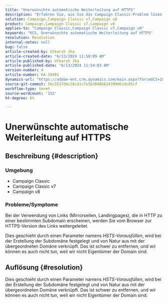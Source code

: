 ```yaml
---
title: "Unerwünschte automatische Weiterleitung auf HTTPS"
description: "Erfahren Sie, wie Sie das Campaign Classic-Problem lösen können, bei dem Links in HTTP mit einer Subdomain verknüpft sind."
solution: Campaign,Campaign Classic v7,Campaign v8
product: Campaign,Campaign Classic v7,Campaign v8
applies-to: "Campaign Classic,Campaign Classic v7,Campaign v8"
keywords: "KCS, Unerwünschte automatische Weiterleitung auf HTTPS"
resolution: Resolution
internal-notes: null
bug: false
article-created-by: Utkarsh Jha
article-created-date: "6/13/2024 11:50:09 AM"
article-published-by: Utkarsh Jha
article-published-date: "6/13/2024 11:54:03 AM"
version-number: 4
article-number: KA-19401
dynamics-url: "https://adobe-ent.crm.dynamics.com/main.aspx?forceUCI=1&pagetype=entityrecord&etn=knowledgearticle&id=96f9ba0f-7b29-ef11-840a-00224808decd"
source-git-commit: 56c5537d4c28c41c7e5b3048b624399061dc85cf
workflow-type: tm+mt
source-wordcount: '152'
ht-degree: 6%

---
```


# Unerwünschte automatische Weiterleitung auf HTTPS

## Beschreibung {#description}


### Umgebung

- Campaign Classic
- Campaign Classic v7
- Campaign v8


### Probleme/Symptome

Bei der Verwendung von Links (Mirrorseiten, Landingpages), die in HTTP zu einer bestimmten Subdomain erscheinen, werden Sie vom Browser zur HTTPS-Version des Links weitergeleitet.

Dies geschieht durch einen Parameter namens *HSTS-Vorausfüllen*, wird bei der Erstellung der Subdomäne festgelegt und von Natur aus mit der übergeordneten Domäne verknüpft. Das ist schwer zu entfernen, und wir können es auch nicht tun, weil wir nicht Eigentümer der Domain sind.


## Auflösung {#resolution}


Dies geschieht durch einen Parameter namens *HSTS-Vorausfüllen*, wird bei der Erstellung der Subdomäne festgelegt und von Natur aus mit der übergeordneten Domäne verknüpft. Das ist schwer zu entfernen, und wir können es auch nicht tun, weil wir nicht Eigentümer der Domain sind.
